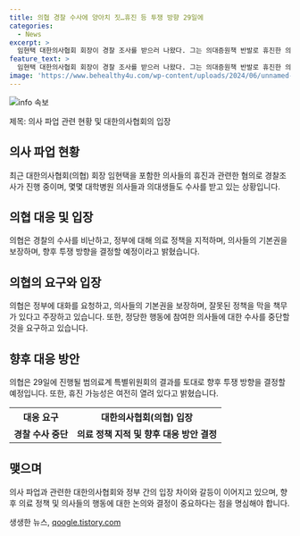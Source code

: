 ```yaml
---
title: 의협 경찰 수사에 양아치 짓…휴진 등 투쟁 방향 29일에
categories:
  - News
excerpt: >
  임현택 대한의사협회 회장이 경찰 조사를 받으러 나왔다. 그는 의대증원책 반발로 휴진한 의사들이 수사 대상이 되자 양아치 짓이라고 비판했다. 휴진 예고는 철회했지만 사실상 열어둔 채, 향후 투쟁 방향을 결정하기로 했다. 의협은 합리적인 투쟁 참여자들의 수사 진행을 중단을 촉구했으며, 29일에 투쟁 방향 결정을 위한 회의를 갖을 예정이다. 경찰은 집단휴진, 진료 거부 등 의료법 위반 혐의로 의료인들을 수사 중이다.
feature_text: >
  임현택 대한의사협회 회장이 경찰 조사를 받으러 나왔다. 그는 의대증원책 반발로 휴진한 의사들이 수사 대상이 되자 양아치 짓이라고 비판했다. 휴진 예고는 철회했지만 사실상 열어둔 채, 향후 투쟁 방향을 결정하기로 했다. 의협은 합리적인 투쟁 참여자들의 수사 진행을 중단을 촉구했으며, 29일에 투쟁 방향 결정을 위한 회의를 갖을 예정이다. 경찰은 집단휴진, 진료 거부 등 의료법 위반 혐의로 의료인들을 수사 중이다.
image: 'https://www.behealthy4u.com/wp-content/uploads/2024/06/unnamed-file.png'
---
```


<p><img src="https://www.behealthy4u.com/wp-content/uploads/2024/06/unnamed-file.png" alt="info 속보" /></p>

<p>제목: 의사 파업 관련 현황 및 대한의사협회의 입장</p>

<h2 data-ke-size="size26">의사 파업 현황</h2>

<p data-ke-size="size16">최근 대한의사협회(의협) 회장 임현택을 포함한 의사들의 휴진과 관련한 혐의로 경찰조사가 진행 중이며, 몇몇 대학병원 의사들과 의대생들도 수사를 받고 있는 상황입니다.</p>

<h2 data-ke-size="size26">의협 대응 및 입장</h2>

<p data-ke-size="size16">의협은 경찰의 수사를 비난하고, 정부에 대해 의료 정책을 지적하며, 의사들의 기본권을 보장하며, 향후 투쟁 방향을 결정할 예정이라고 밝혔습니다.</p>

<h2 data-ke-size="size26">의협의 요구와 입장</h2>

<p data-ke-size="size16">의협은 정부에 대화를 요청하고, 의사들의 기본권을 보장하며, 잘못된 정책을 막을 책무가 있다고 주장하고 있습니다. 또한, 정당한 행동에 참여한 의사들에 대한 수사를 중단할 것을 요구하고 있습니다.</p>

<h2 data-ke-size="size26">향후 대응 방안</h2>

<p data-ke-size="size16">의협은 29일에 진행될 범의료계 특별위원회의 결과를 토대로 향후 투쟁 방향을 결정할 예정입니다. 또한, 휴진 가능성은 여전히 열려 있다고 밝혔습니다.</p>

<table>
    <tr>
        <th>대응 요구</th>
        <th>대한의사협회(의협) 입장</th>
    </tr>
    <tr>
        <td style="text-align: center; height: 17px;"><b>경찰 수사 중단</b></td>
        <td style="text-align: center; height: 17px;"><b>의료 정책 지적 및 향후 대응 방안 결정</b></td>
    </tr>
</table>

<h2 data-ke-size="size26">맺으며</h2>

<p data-ke-size="size16">의사 파업과 관련한 대한의사협회와 정부 간의 입장 차이와 갈등이 이어지고 있으며, 향후 의료 정책 및 의사들의 행동에 대한 논의와 결정이 중요하다는 점을 명심해야 합니다.</p>
생생한 뉴스, <a href="https://qoogle.tistory.com" rel="dofollow">qoogle.tistory.com</a>


